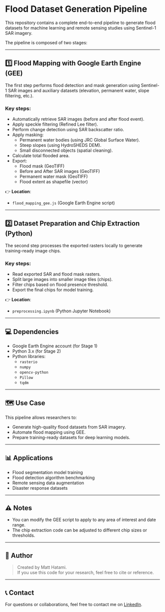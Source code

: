# Flood Dataset Generation Pipeline

This repository contains a complete end-to-end pipeline to generate flood datasets for machine learning and remote sensing studies using Sentinel-1 SAR imagery.

The pipeline is composed of two stages:

---

## 1️⃣ Flood Mapping with Google Earth Engine (GEE)

The first step performs flood detection and mask generation using Sentinel-1 SAR images and auxiliary datasets (elevation, permanent water, slope filtering, etc.).

### Key steps:
- Automatically retrieve SAR images (before and after flood event).
- Apply speckle filtering (Refined Lee filter).
- Perform change detection using SAR backscatter ratio.
- Apply masking:
  - Permanent water bodies (using JRC Global Surface Water).
  - Steep slopes (using HydroSHEDS DEM).
  - Small disconnected objects (spatial cleaning).
- Calculate total flooded area.
- Export:
  - Flood mask (GeoTIFF)
  - Before and After SAR images (GeoTIFF)
  - Permanent water mask (GeoTIFF)
  - Flood extent as shapefile (vector)

👉 **Location**:  
- `flood_mapping_gee.js` (Google Earth Engine script)

---

## 2️⃣ Dataset Preparation and Chip Extraction (Python)

The second step processes the exported rasters locally to generate training-ready image chips.

### Key steps:
- Read exported SAR and flood mask rasters.
- Split large images into smaller image tiles (chips).
- Filter chips based on flood presence threshold.
- Export the final chips for model training.

👉 **Location**:  
- `preprocessing.ipynb` (Python Jupyter Notebook)

---

## 💻 Dependencies

- Google Earth Engine account (for Stage 1)
- Python 3.x (for Stage 2)
- Python libraries:
  - `rasterio`
  - `numpy`
  - `opencv-python`
  - `Pillow`
  - `tqdm`

---

## 🗺 Use Case

This pipeline allows researchers to:

- Generate high-quality flood datasets from SAR imagery.
- Automate flood mapping using GEE.
- Prepare training-ready datasets for deep learning models.

---

## 📊 Applications

- Flood segmentation model training
- Flood detection algorithm benchmarking
- Remote sensing data augmentation
- Disaster response datasets

---

## ⚠️ Notes

- You can modify the GEE script to apply to any area of interest and date range.
- The chip extraction code can be adjusted to different chip sizes or thresholds.

---

## 🌊 Author

> Created by Matt Hatami.  
> If you use this code for your research, feel free to cite or reference.

---

## 📞 Contact

For questions or collaborations, feel free to contact me on [LinkedIn]([https://www.linkedin.com](https://www.linkedin.com/in/matthewhatami/)).

